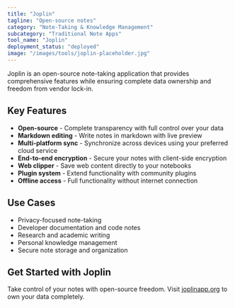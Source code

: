 ```yaml
---
title: "Joplin"
tagline: "Open-source notes"
category: "Note-Taking & Knowledge Management"
subcategory: "Traditional Note Apps"
tool_name: "Joplin"
deployment_status: "deployed"
image: "/images/tools/joplin-placeholder.jpg"
---
```

Joplin is an open-source note-taking application that provides comprehensive features while ensuring complete data ownership and freedom from vendor lock-in.

## Key Features

- **Open-source** - Complete transparency with full control over your data
- **Markdown editing** - Write notes in markdown with live preview
- **Multi-platform sync** - Synchronize across devices using your preferred cloud service
- **End-to-end encryption** - Secure your notes with client-side encryption
- **Web clipper** - Save web content directly to your notebooks
- **Plugin system** - Extend functionality with community plugins
- **Offline access** - Full functionality without internet connection

## Use Cases

- Privacy-focused note-taking
- Developer documentation and code notes
- Research and academic writing
- Personal knowledge management
- Secure note storage and organization

## Get Started with Joplin

Take control of your notes with open-source freedom. Visit [joplinapp.org](https://joplinapp.org) to own your data completely.